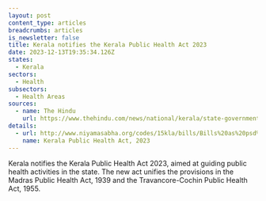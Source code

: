 ```yaml
---
layout: post
content_type: articles
breadcrumbs: articles
is_newsletter: false
title: Kerala notifies the Kerala Public Health Act 2023
date: 2023-12-13T19:35:34.126Z
states:
  - Kerala
sectors:
  - Health
subsectors:
  - Health Areas
sources:
  - name: The Hindu
    url: https://www.thehindu.com/news/national/kerala/state-government-issues-gazette-notification-on-kerala-public-health-act-2023/article67618700.ece
details:
  - url: http://www.niyamasabha.org/codes/15kla/bills/Bills%20as%20psd%20Public%20Health.pdf
    name: Kerala Public Health Act, 2023
---
```

Kerala notifies the Kerala Public Health Act 2023, aimed at guiding public health activities in the state. The new act unifies the provisions in the Madras Public Health Act, 1939 and the Travancore-Cochin Public Health Act, 1955.
